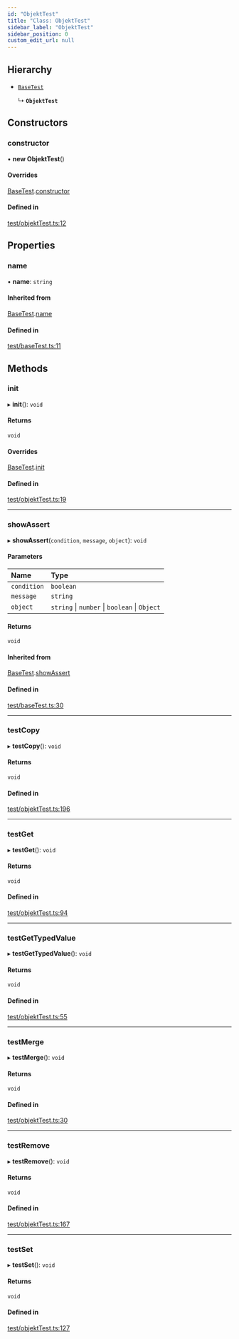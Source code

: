 ```yaml
---
id: "ObjektTest"
title: "Class: ObjektTest"
sidebar_label: "ObjektTest"
sidebar_position: 0
custom_edit_url: null
---
```


## Hierarchy

- [`BaseTest`](BaseTest.md)

  ↳ **`ObjektTest`**

## Constructors

### constructor

• **new ObjektTest**()

#### Overrides

[BaseTest](BaseTest.md).[constructor](BaseTest.md#constructor)

#### Defined in

[test/objektTest.ts:12](https://github.com/siposdani87/sui-js/blob/a88c06f/src/test/objektTest.ts#L12)

## Properties

### name

• **name**: `string`

#### Inherited from

[BaseTest](BaseTest.md).[name](BaseTest.md#name)

#### Defined in

[test/baseTest.ts:11](https://github.com/siposdani87/sui-js/blob/a88c06f/src/test/baseTest.ts#L11)

## Methods

### init

▸ **init**(): `void`

#### Returns

`void`

#### Overrides

[BaseTest](BaseTest.md).[init](BaseTest.md#init)

#### Defined in

[test/objektTest.ts:19](https://github.com/siposdani87/sui-js/blob/a88c06f/src/test/objektTest.ts#L19)

___

### showAssert

▸ **showAssert**(`condition`, `message`, `object`): `void`

#### Parameters

| Name | Type |
| :------ | :------ |
| `condition` | `boolean` |
| `message` | `string` |
| `object` | `string` \| `number` \| `boolean` \| `Object` |

#### Returns

`void`

#### Inherited from

[BaseTest](BaseTest.md).[showAssert](BaseTest.md#showassert)

#### Defined in

[test/baseTest.ts:30](https://github.com/siposdani87/sui-js/blob/a88c06f/src/test/baseTest.ts#L30)

___

### testCopy

▸ **testCopy**(): `void`

#### Returns

`void`

#### Defined in

[test/objektTest.ts:196](https://github.com/siposdani87/sui-js/blob/a88c06f/src/test/objektTest.ts#L196)

___

### testGet

▸ **testGet**(): `void`

#### Returns

`void`

#### Defined in

[test/objektTest.ts:94](https://github.com/siposdani87/sui-js/blob/a88c06f/src/test/objektTest.ts#L94)

___

### testGetTypedValue

▸ **testGetTypedValue**(): `void`

#### Returns

`void`

#### Defined in

[test/objektTest.ts:55](https://github.com/siposdani87/sui-js/blob/a88c06f/src/test/objektTest.ts#L55)

___

### testMerge

▸ **testMerge**(): `void`

#### Returns

`void`

#### Defined in

[test/objektTest.ts:30](https://github.com/siposdani87/sui-js/blob/a88c06f/src/test/objektTest.ts#L30)

___

### testRemove

▸ **testRemove**(): `void`

#### Returns

`void`

#### Defined in

[test/objektTest.ts:167](https://github.com/siposdani87/sui-js/blob/a88c06f/src/test/objektTest.ts#L167)

___

### testSet

▸ **testSet**(): `void`

#### Returns

`void`

#### Defined in

[test/objektTest.ts:127](https://github.com/siposdani87/sui-js/blob/a88c06f/src/test/objektTest.ts#L127)
